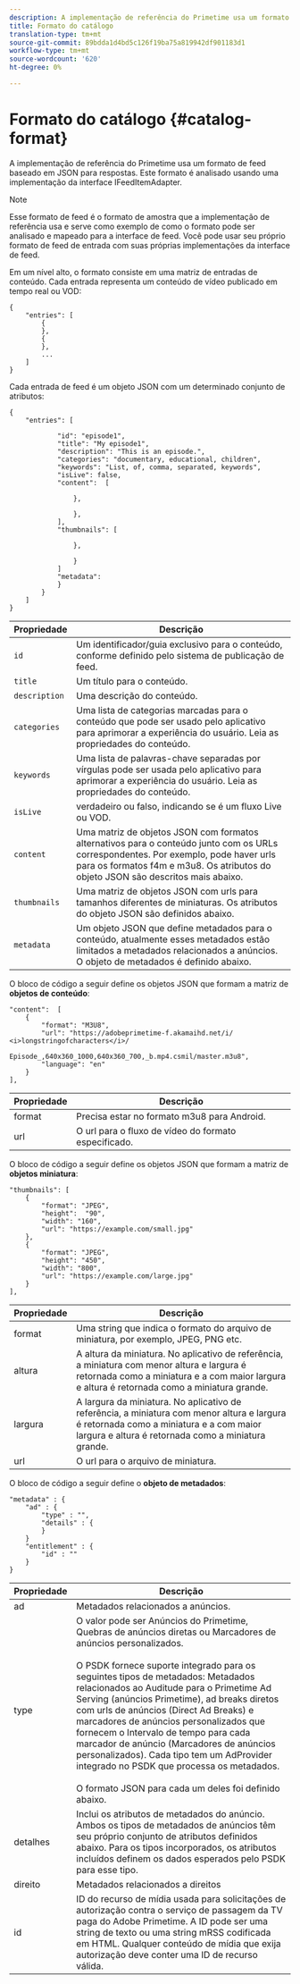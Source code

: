 ```yaml
---
description: A implementação de referência do Primetime usa um formato de feed baseado em JSON para respostas. Este formato é analisado usando uma implementação da interface IFeedItemAdapter.
title: Formato do catálogo
translation-type: tm+mt
source-git-commit: 89bdda1d4bd5c126f19ba75a819942df901183d1
workflow-type: tm+mt
source-wordcount: '620'
ht-degree: 0%

---
```



# Formato do catálogo {#catalog-format}

A implementação de referência do Primetime usa um formato de feed baseado em JSON para respostas. Este formato é analisado usando uma implementação da interface IFeedItemAdapter.

>[!NOTE]
>
>Esse formato de feed é o formato de amostra que a implementação de referência usa e serve como exemplo de como o formato pode ser analisado e mapeado para a interface de feed. Você pode usar seu próprio formato de feed de entrada com suas próprias implementações da interface de feed.

Em um nível alto, o formato consiste em uma matriz de entradas de conteúdo. Cada entrada representa um conteúdo de vídeo publicado em tempo real ou VOD:

```
{
    "entries": [
        {
        },
        {
        },
        ...
    ]
}
```

Cada entrada de feed é um objeto JSON com um determinado conjunto de atributos:

```
{
    "entries": [
        
            "id": "episode1",
            "title": "My episode1",
            "description": "This is an episode.",
            "categories": "documentary, educational, children",
            "keywords": "List, of, comma, separated, keywords",
            "isLive": false,
            "content":  [
                
                },
                
                },
            ],
            "thumbnails": [
                
                },
                
                }
            ]
            "metadata": 
            } 
        }
    ]
}
```

| Propriedade | Descrição |
|---|---|
| `id` | Um identificador/guia exclusivo para o conteúdo, conforme definido pelo sistema de publicação de feed. |
| `title` | Um título para o conteúdo. |
| `description` | Uma descrição do conteúdo. |
| `categories` | Uma lista de categorias marcadas para o conteúdo que pode ser usado pelo aplicativo para aprimorar a experiência do usuário. Leia as propriedades do conteúdo. |
| `keywords` | Uma lista de palavras-chave separadas por vírgulas pode ser usada pelo aplicativo para aprimorar a experiência do usuário. Leia as propriedades do conteúdo. |
| `isLive` | verdadeiro ou falso, indicando se é um fluxo Live ou VOD. |
| `content` | Uma matriz de objetos JSON com formatos alternativos para o conteúdo junto com os URLs correspondentes. Por exemplo, pode haver urls para os formatos f4m e m3u8. Os atributos do objeto JSON são descritos mais abaixo. |
| `thumbnails` | Uma matriz de objetos JSON com urls para tamanhos diferentes de miniaturas. Os atributos do objeto JSON são definidos abaixo. |
| `metadata` | Um objeto JSON que define metadados para o conteúdo, atualmente esses metadados estão limitados a metadados relacionados a anúncios. O objeto de metadados é definido abaixo. |

O bloco de código a seguir define os objetos JSON que formam a matriz de **objetos de conteúdo**:

```
"content":  [
    {
        "format": "M3U8",
        "url": "https://adobeprimetime-f.akamaihd.net/i/
<i>longstringofcharacters</i>/
                 Episode_,640x360_1000,640x360_700,_b.mp4.csmil/master.m3u8",
        "language": "en"
    }  
],
```

| Propriedade | Descrição |
|--- |--- |
| format | Precisa estar no formato m3u8 para Android. |
| url | O url para o fluxo de vídeo do formato especificado. |

O bloco de código a seguir define os objetos JSON que formam a matriz de **objetos miniatura**:

```
"thumbnails": [
    {
        "format": "JPEG",
        "height":  "90",
        "width": "160",
        "url": "https://example.com/small.jpg"
    },
    {
        "format": "JPEG",
        "height": "450",
        "width": "800",
        "url": "https://example.com/large.jpg"
    }
],
```

| Propriedade | Descrição |
|---|---|
| format | Uma string que indica o formato do arquivo de miniatura, por exemplo, JPEG, PNG etc. |
| altura | A altura da miniatura. No aplicativo de referência, a miniatura com menor altura e largura é retornada como a miniatura e a com maior largura e altura é retornada como a miniatura grande. |
| largura | A largura da miniatura. No aplicativo de referência, a miniatura com menor altura e largura é retornada como a miniatura e a com maior largura e altura é retornada como a miniatura grande. |
| url | O url para o arquivo de miniatura. |

O bloco de código a seguir define o **objeto de metadados**:

```
"metadata" : {
    "ad" : {
        "type" : "",
        "details" : {
        }
    }
    "entitlement" : {
        "id" : ""
    }
}
```

| Propriedade | Descrição |
|--- |--- |
| ad | Metadados relacionados a anúncios. |
| type | O valor pode ser Anúncios do Primetime, Quebras de anúncios diretas ou Marcadores de anúncios personalizados. <br/><br/>O PSDK fornece suporte integrado para os seguintes tipos de metadados: Metadados relacionados ao Auditude para o Primetime Ad Serving (anúncios Primetime), ad breaks diretos com urls de anúncios (Direct Ad Breaks) e marcadores de anúncios personalizados que fornecem o Intervalo de tempo para cada marcador de anúncio (Marcadores de anúncios personalizados). Cada tipo tem um AdProvider integrado no PSDK que processa os metadados.  <br/><br/>O formato JSON para cada um deles foi definido abaixo. |
| detalhes | Inclui os atributos de metadados do anúncio. Ambos os tipos de metadados de anúncios têm seu próprio conjunto de atributos definidos abaixo. Para os tipos incorporados, os atributos incluídos definem os dados esperados pelo PSDK para esse tipo. |
| direito | Metadados relacionados a direitos |
| id | ID do recurso de mídia usada para solicitações de autorização contra o serviço de passagem da TV paga do Adobe Primetime. A ID pode ser uma string de texto ou uma string mRSS codificada em HTML. Qualquer conteúdo de mídia que exija autorização deve conter uma ID de recurso válida. |

